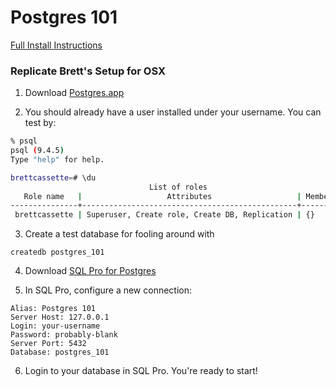 # Postgres 101

[Full Install Instructions](https://www.codementor.io/devops/tutorial/getting-started-postgresql-server-mac-osx)

### Replicate Brett's Setup for OSX

1) Download [Postgres.app](https://postgresapp.com/)

2) You should already have a user installed under your username. You can test by:

```bash
% psql
psql (9.4.5)
Type "help" for help.

brettcassette=# \du
                               List of roles
   Role name   |                   Attributes                   | Member of
---------------+------------------------------------------------+-----------
 brettcassette | Superuser, Create role, Create DB, Replication | {}
```

3) Create a test database for fooling around with

```
createdb postgres_101
```

4) Download [SQL Pro for Postgres](https://macpostgresclient.com/)

5) In SQL Pro, configure a new connection:

```
Alias: Postgres 101
Server Host: 127.0.0.1
Login: your-username
Password: probably-blank
Server Port: 5432
Database: postgres_101
```

6) Login to your database in SQL Pro. You're ready to start!

